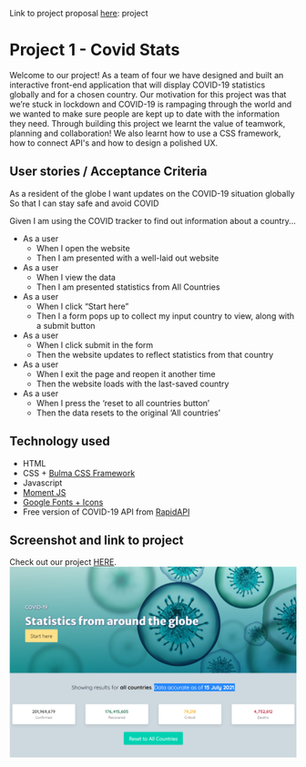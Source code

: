 Link to project proposal [here](https://docs.google.com/document/d/1H_ldeklY8G99Q8QivvYfl_ga1NBM27Mv3pp_BKpcE7c/edit#heading=h.p8sxg1o7i0xr):
project

# Project 1 - Covid Stats

Welcome to our project! As a team of four we have designed and built an interactive front-end application that will display COVID-19 statistics globally and for a chosen country. Our motivation for this project was that we’re stuck in lockdown and COVID-19 is rampaging through the world and we wanted to make sure people are kept up to date with the information they need. Through building this project we learnt the value of teamwork, planning and collaboration! We also learnt how to use a CSS framework, how to connect API's and how to design a polished UX.

## User stories / Acceptance Criteria

As a resident of the globe
I want updates on the COVID-19 situation globally
So that I can stay safe and avoid COVID

Given I am using the COVID tracker to find out information about a country...

* As a user 
    * When I open the website
    * Then I am presented with a well-laid out website
* As a user
    * When I view the data
    * Then I am presented statistics from All Countries
* As a user
    * When I click “Start here”
    * Then I a form pops up to collect my input country to view, along with a submit button
* As a user
    * When I click submit in the form
    * Then the website updates to reflect statistics from that country
* As a user
    * When I exit the page and reopen it another time
    * Then the website loads with the last-saved country
* As a user
    * When I press the ‘reset to all countries button’ 
    * Then the data resets to the original ‘All countries’ 

## Technology used
* HTML
* CSS + [Bulma CSS Framework](https://bulma.io/) 
* Javascript
* [Moment JS](https://momentjs.com/docs/)
* [Google Fonts + Icons](https://fonts.google.com/)
* Free version of COVID-19 API from [RapidAPI](https://rapidapi.com/Gramzivi/api/covid-19-data/)

## Screenshot and link to project 
Check out our project [HERE](https://rpgarde.github.io/project-1-covid-stats/).
![Screenshot for our project](/asset/images/project-screenshot.PNG)